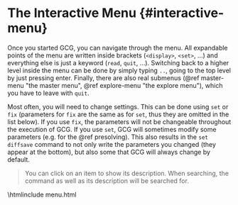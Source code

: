 # The Interactive Menu {#interactive-menu}

Once you started GCG, you can navigate through the menu. All expandable points of the menu are written inside brackets (`<display>`, `<set>`, ...) and everything else is just a keyword (`read`, `quit`, ...).
Switching back to a higher level inside the menu can be done by simply typing `..`, going to the top level by just pressing enter. Finally, there are also real submenus (@ref master-menu "the master menu", @ref explore-menu "the explore menu"), which you have to leave with `quit`.

Most often, you will need to change settings. This can be done using `set` or `fix` (parameters for `fix` are the same as for `set`, thus they are omitted in the list below).
If you use `fix`, the parameters will not be changeable throughout the execution of GCG. If you use `set`, GCG will
sometimes modify some parameters (e.g. for the @ref presolving). This also results in the `set diffsave` command to not only write the parameters you changed (they appear at the bottom), but also
some that GCG will always change by default.

> You can click on an item to show its description. When searching, the command as well as its description will be searched for.

\htmlinclude menu.html
